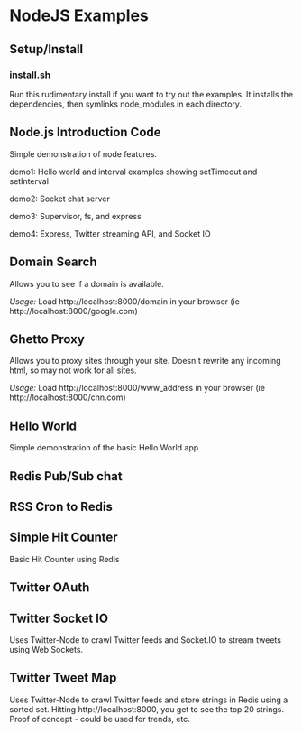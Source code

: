 # NodeJS Examples

## Setup/Install

### install.sh

Run this rudimentary install if you want to try out the examples.  It installs
the dependencies, then symlinks node_modules in each directory.

## Node.js Introduction Code

Simple demonstration of node features.

demo1: Hello world and interval examples showing setTimeout and setInterval

demo2: Socket chat server

demo3: Supervisor, fs, and express

demo4: Express, Twitter streaming API, and Socket IO

## Domain Search

Allows you to see if a domain is available.

*Usage:* Load http://localhost:8000/domain in your browser (ie http://localhost:8000/google.com)

## Ghetto Proxy

Allows you to proxy sites through your site.  Doesn't rewrite any incoming
html, so may not work for all sites.

*Usage:* Load http://localhost:8000/www_address in your browser (ie http://localhost:8000/cnn.com)

## Hello World

Simple demonstration of the basic Hello World app

## Redis Pub/Sub chat
## RSS Cron to Redis
## Simple Hit Counter

Basic Hit Counter using Redis

## Twitter OAuth
## Twitter Socket IO

Uses Twitter-Node to crawl Twitter feeds and Socket.IO to stream tweets using Web Sockets.

## Twitter Tweet Map

Uses Twitter-Node to crawl Twitter feeds and store strings in Redis using a sorted set.  Hitting http://localhost:8000, you get to see the top 20 strings.  Proof of concept - could be used for trends, etc.
